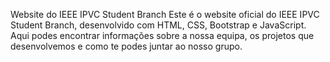 Website do IEEE IPVC Student Branch
Este é o website oficial do IEEE IPVC Student Branch, desenvolvido com HTML, CSS, Bootstrap e JavaScript. Aqui podes encontrar informações sobre a nossa equipa, os projetos que desenvolvemos e como te podes juntar ao nosso grupo.
